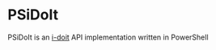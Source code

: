 # PSiDoIt

PSiDoIt is an [i-doit](https://www.i-doit.com/) API implementation written in PowerShell
